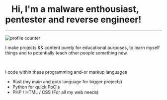 <h1>&nbsp&nbsp&nbspHi, I'm a malware enthousiast, pentester and reverse engineer! </h1>
<hr>
<img src="https://komarev.com/ghpvc/?username=ThottySploity&color=red" alt="profile counter"/>
<p>I make projects && content purely for educational purposes, to learn myself things and to potentially teach other people something new.</p>
<br>
<p>I code within these programming and-or markup languages</p>
<ul>
  <li>Rust (my main and goto language for bigger projects)</li>
  <li>Python for quick PoC's</li>
  <li>PHP / HTML / CSS (For all my web needs)</li>
</ul>

